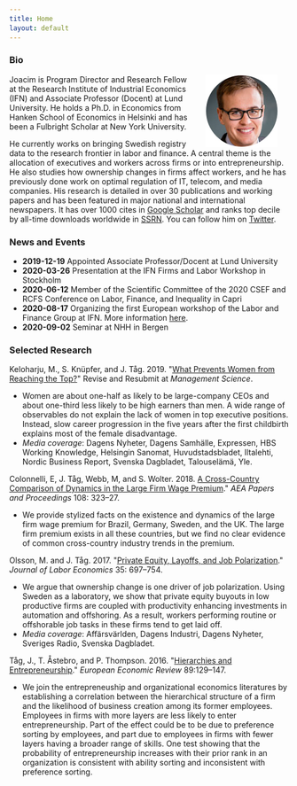 ```yaml
---
title: Home
layout: default
---
```


### Bio
<img src="/assets/pictures/joacim_round.jpg" align="right" hspace="20">Joacim is Program Director and Research Fellow at the Research Institute of Industrial Economics (IFN) and Associate Professor (Docent) at Lund University. He holds a Ph.D. in Economics from Hanken School of Economics in Helsinki and has been a Fulbright Scholar at New York University.

He currently works on bringing Swedish registry data to the research frontier in labor and finance. A central theme is the allocation of executives and workers across firms or into entrepreneurship. He also studies how ownership changes in firms affect workers, and he has previously done work on optimal regulation of IT, telecom, and media companies. His research is detailed in over 30 publications and working papers and has been featured in major national and international newspapers. It has over 1000 cites in [Google Scholar](http://scholar.google.com/citations?user=Q0dCshQAAAAJ&amp;hl=en) and ranks top decile by all-time downloads worldwide in [SSRN](https://papers.ssrn.com/sol3/cf_dev/AbsByAuth.cfm?per_id=397712). You can follow him on [Twitter](https://twitter.com/joacimtag).

### News and Events
* **2019-12-19** Appointed Associate Professor/Docent at Lund University
* **2020-03-26** Presentation at the IFN Firms and Labor Workshop in Stockholm
* **2020-06-12** Member of the Scientific Committee of the 2020 CSEF and RCFS Conference on Labor, Finance, and Inequality in Capri
* **2020-08-17** Organizing the first European workshop of the Labor and Finance Group at IFN. More information [here](https://www.ifn.se/eng/events/conferences-courses/lfg).
* **2020-09-02** Seminar at NHH in Bergen

### Selected Research

Keloharju, M., S. Knüpfer, and J. Tåg. 2019. "<a href="https://ssrn.com/abstract=2730207" target="_blank" rel="noopener noreferrer">What Prevents Women from Reaching the Top?</a>" Revise and Resubmit at <em>Management Science</em>.
* Women are about one-half as likely to be large-company CEOs and about one-third less likely to be high earners than men. A wide range of observables do not explain the lack of women in top executive positions. Instead, slow career progression in the five years after the first childbirth explains most of the female disadvantage. 
* <em>Media coverage</em>: Dagens Nyheter, Dagens Samhälle, Expressen, HBS Working Knowledge, Helsingin Sanomat, Huvudstadsbladet, Iltalehti, Nordic Business Report, Svenska Dagbladet, Talouselämä, Yle.

Colonnelli, E, J. Tåg, Webb, M, and S. Wolter. 2018. <a href="https://www.aeaweb.org/articles?id=10.1257/pandp.20181067" target="_blank" rel="noopener noreferrer">A Cross-Country Comparison of Dynamics in the Large Firm Wage Premium</a>." <em>AEA Papers and Proceedings</em> 108: 323–27.
* We provide stylized facts on the existence and dynamics of the large firm wage premium for Brazil, Germany, Sweden, and the UK. The large firm premium exists in all these countries, but we find no clear evidence of common cross-country industry trends in the premium. 

Olsson, M. and J. Tåg. 2017. "<a href="https://doi.org/10.1086/690712" target="_blank" rel="noopener noreferrer">Private Equity, Layoffs, and Job Polarization</a>." <em>Journal of Labor Economics</em> 35: 697–754.
* We argue that ownership change is one driver of job polarization. Using Sweden as a laboratory, we show that private equity buyouts in low productive firms are coupled with productivity enhancing investments in automation and offshoring. As a result, workers performing routine or offshorable job tasks in these firms tend to get laid off. 
* <em>Media coverage</em>: Affärsvärlden, Dagens Industri, Dagens Nyheter, Sveriges Radio, Svenska Dagbladet.

Tåg, J., T. Åstebro, and P. Thompson. 2016. "<a href="http://dx.doi.org/10.1016/j.euroecorev.2016.06.007" target="_blank" rel="noopener noreferrer">Hierarchies and Entrepreneurship</a>." <em>European Economic Review</em> 89:129–147.
* We join the entrepreneuship and organizational economics literatures by establishing a correlation between the hierarchical structure of a firm and the likelihood of business creation among its former employees. Employees in firms with more layers are less likely to enter entrepreneurship. Part of the effect could be to be due to preference sorting by employees, and part due to employees in firms with fewer layers having a broader range of skills. One test showing that the probability of entrepreneurship increases with their prior rank in an organization is consistent with ability sorting and inconsistent with preference sorting.

